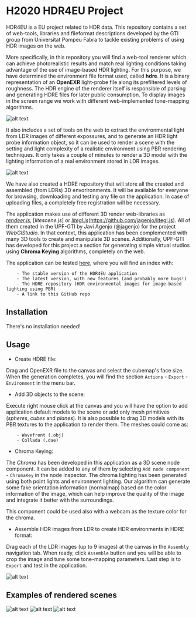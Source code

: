 # H2020 HDR4EU Project

HDR4EU is a EU project related to HDR data. This repository contains a set of web-tools, libraries and fileformat descriptions developed by the GTI group from Universitat Pompeu Fabra to tackle existing problems of using HDR images on the web.

More specifically, in this repository you will find a web-tool renderer which can achieve photorealistic results and match real lighting conditions taking advantage of the use of image-based HDR lighting. For this purpose, we have determined the environment file format used, called **hdre**. It is a binary representation of an **OpenEXR** light-probe file along its prefiltered levels of roughness. The HDR engine of the renderer itself is responsible of parsing and generating HDRE files for later public consumption. To display images in the screen range we work with different web-implemented tone-mapping algorithms.

![alt text](https://webglstudio.org/users/arodriguez/screenshots/damaged_helmet.png)

It also includes a set of tools on the web to extract the environmental light from LDR images of different expossures, and to generate an HDR light probe information object, so it can be used to render a scene with the setting and light complexity of a realistic environment using PBR rendering techniques. It only takes a couple of minutes to render a 3D model with the lighting information of a real environment stored in LDR images.

![alt text](https://webglstudio.org/users/arodriguez/screenshots/hdri_example.png)

We have also created a HDRE repository that will store all the created and assembled (from LDRs) 3D envorironments. It will be available for everyone for browsing, downloading and testing any file on the application. In case of uploading files, a completely free registration will be necessary.

The application makes use of different 3D render web-libraries as [*rendeer.js*](https://github.com/jagenjo/rendeer.js), [*litescene.js*] or [*litegl.js*](https://github.com/jagenjo/litescene.js)(https://github.com/jagenjo/litegl.js). All of them created in the UPF-GTI by Javi Agenjo (@jagenjo) for the project *WebGlStudio*. In that context, this application has been complemented with many 3D tools to create and manipulate 3D scenes. Additionally, UPF-GTI has developed for this project a section for generating simple virtual studios using **Chroma Keying** algorithms, completely on the web.

The application can be tested [here](https://webglstudio.org/projects/hdr4eu/), where you will find an index with:

```
    - The stable version of the HDR4EU application
    - The latest version, with new features (and probably more bugs!)
    - The HDRE repository (HDR environmental images for image-based lighting using PBR) 
    - A link to this GitHub repo
```

## Installation

There's no installation needed!

## Usage

- Create HDRE file:

Drag and OpenEXR file to the canvas and select the cubemap's face size. When the generation completes, you will find the section `Actions` - `Export` - `Environment` in the menu bar.

- Add 3D objects to the scene:

Execute right mouse click at the canvas and you will have the option to add application default models to the scene or add only mesh primitives (*spheres*, *cubes* and *planes*). It is also possible to drag 3D models with its PBR textures to the application to render them. The meshes could come as:

```
    - Wavefront (.obj)
    - Collada (.dae)
```

- Chroma Keying:

The *Chroma* has been developed in this application as a 3D scene node component. It can be added to any of them by selecting `Add node component` - `ChromaKey` in the node inspector. The chroma lighting has been generated using both point lights and environment lighting. Our algorithm can generate some fake orientation information (normalmap) based on the color information of the image, which can help improve the quality of the image and integrate it better with the surroundings. 

This component could be used also with a webcam as the texture color for the chroma.

- Assemble HDR images from LDR to create HDR environments in HDRE format:

Drag each of the LDR images (up to 9 images) at the canvas in the `Assembly` navigation tab. When ready, click `Assemble` button and you will be able to crop the image and tune some tone-mapping parameters. Last step is to `Export` and test in the application.

![alt text](https://webglstudio.org/users/arodriguez/screenshots/matrix-despacho.png)

## Examples of rendered scenes

![alt text](https://webglstudio.org/users/arodriguez/screenshots/woman_pbr.png)
![alt text](https://webglstudio.org/users/arodriguez/screenshots/chroma_key.png)
![alt text](https://webglstudio.org/users/arodriguez/screenshots/point_lights.png)

